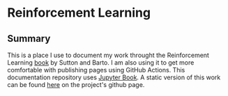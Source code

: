 # Reinforcement Learning
## Summary

This is a place I use to document my work throught the Reinforcement Learning [book](http://incompleteideas.net/book/RLbook2018.pdf) by Sutton and Barto. I am also using it to get more comfortable with publishing pages using GitHub Actions. This documentation repository uses [Jupyter Book](https://jupyterbook.org). A static version of this work can be found [here](https://helendduncan.github.io/Reinforcement_Learning/) on the project's github page.
